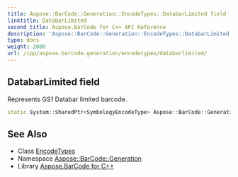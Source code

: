 ```yaml
---
title: Aspose::BarCode::Generation::EncodeTypes::DatabarLimited field
linktitle: DatabarLimited
second_title: Aspose.BarCode for C++ API Reference
description: 'Aspose::BarCode::Generation::EncodeTypes::DatabarLimited field. Represents GS1 Databar limited barcode in C++.'
type: docs
weight: 2000
url: /cpp/aspose.barcode.generation/encodetypes/databarlimited/
---
```

## DatabarLimited field


Represents GS1 Databar limited barcode.

```cpp
static System::SharedPtr<SymbologyEncodeType> Aspose::BarCode::Generation::EncodeTypes::DatabarLimited
```

## See Also

* Class [EncodeTypes](../)
* Namespace [Aspose::BarCode::Generation](../../)
* Library [Aspose.BarCode for C++](../../../)

